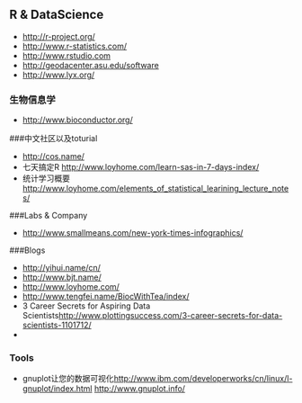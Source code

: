 ##  R & DataScience

- <http://r-project.org/>
- <http://www.r-statistics.com/>
- <http://www.rstudio.com>
- <http://geodacenter.asu.edu/software>
- <http://www.lyx.org/>

### 生物信息学
- <http://www.bioconductor.org/>

###中文社区以及toturial
- <http://cos.name/>
- 七天搞定R <http://www.loyhome.com/learn-sas-in-7-days-index/>
- 统计学习概要<http://www.loyhome.com/elements_of_statistical_learining_lecture_notes/>


###Labs & Company

- <http://www.smallmeans.com/new-york-times-infographics/>


###Blogs
- <http://yihui.name/cn/>
- <http://www.bjt.name/>
- <http://www.loyhome.com/> 
- <http://www.tengfei.name/BiocWithTea/index/>
- 3 Career Secrets for Aspiring Data Scientists<http://www.plottingsuccess.com/3-career-secrets-for-data-scientists-1101712/>
- 
### Tools
- gnuplot让您的数据可视化<http://www.ibm.com/developerworks/cn/linux/l-gnuplot/index.html> <http://www.gnuplot.info/>
